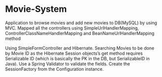 # Movie-System
Application to browse movies and add new movies to DB(MySQL) by using MVC.
Mapped all the controllers using SimpleUrlHandlerMapping, ControllerClassNameHandlerMapping and
BeanNameUrlHandlerMapping method

Using SimpleFormController and Hibernate. Searching Movies to be done by Movie ID as the Hibernate Session objects’s get method requires Serializable ID (which is basically the PK in the DB, but SerializableID in Java). Use a Spring Validator to validate the fields. Create the SessionFactory from the Configuration instance.

